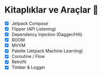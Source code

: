 # Kitaplıklar ve Araçlar :hammer:

- [x] Jetpack Compose
- [x] Flipper (API Listening)
- [x] Dependency Injection (Dagger/Hilt)
- [x] ROOM
- [x] MVVM
- [x] Palette (Jetpack Machine Learning)
- [x] Coroutine / Flow
- [x] Retrofit
- [x] Timber & Logger
